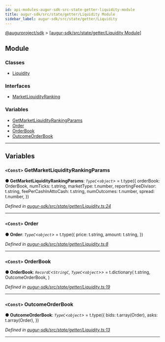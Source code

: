 ```yaml
---
id: api-modules-augur-sdk-src-state-getter-liquidity-module
title: augur-sdk/src/state/getter/Liquidity Module
sidebar_label: augur-sdk/src/state/getter/Liquidity
---
```


[@augurproject/sdk](api-readme.md) > [[augur-sdk/src/state/getter/Liquidity Module]](api-modules-augur-sdk-src-state-getter-liquidity-module.md)

## Module

### Classes

* [Liquidity](api-classes-augur-sdk-src-state-getter-liquidity-liquidity.md)

### Interfaces

* [MarketLiquidityRanking](api-interfaces-augur-sdk-src-state-getter-liquidity-marketliquidityranking.md)

### Variables

* [GetMarketLiquidityRankingParams](api-modules-augur-sdk-src-state-getter-liquidity-module.md#getmarketliquidityrankingparams)
* [Order](api-modules-augur-sdk-src-state-getter-liquidity-module.md#order)
* [OrderBook](api-modules-augur-sdk-src-state-getter-liquidity-module.md#orderbook)
* [OutcomeOrderBook](api-modules-augur-sdk-src-state-getter-liquidity-module.md#outcomeorderbook)

---

## Variables

<a id="getmarketliquidityrankingparams"></a>

### `<Const>` GetMarketLiquidityRankingParams

**● GetMarketLiquidityRankingParams**: *`TypeC`<`object`>* =  t.type({
    orderBook: OrderBook,
    numTicks: t.string,
    marketType: t.number,
    reportingFeeDivisor: t.string,
    feePerCashInAttoCash: t.string,
    numOutcomes: t.number,
    spread: t.number,
})

*Defined in [augur-sdk/src/state/getter/Liquidity.ts:24](https://github.com/AugurProject/augur/blob/1e1466f1d3/packages/augur-sdk/src/state/getter/Liquidity.ts#L24)*

___
<a id="order"></a>

### `<Const>` Order

**● Order**: *`TypeC`<`object`>* =  t.type({
    price: t.string,
    amount: t.string,
})

*Defined in [augur-sdk/src/state/getter/Liquidity.ts:8](https://github.com/AugurProject/augur/blob/1e1466f1d3/packages/augur-sdk/src/state/getter/Liquidity.ts#L8)*

___
<a id="orderbook"></a>

### `<Const>` OrderBook

**● OrderBook**: *`RecordC`<`StringC`, `TypeC`<`object`>>* =  t.dictionary(
    t.string,
    OutcomeOrderBook,
)

*Defined in [augur-sdk/src/state/getter/Liquidity.ts:19](https://github.com/AugurProject/augur/blob/1e1466f1d3/packages/augur-sdk/src/state/getter/Liquidity.ts#L19)*

___
<a id="outcomeorderbook"></a>

### `<Const>` OutcomeOrderBook

**● OutcomeOrderBook**: *`TypeC`<`object`>* =  t.type({
    bids: t.array(Order),
    asks: t.array(Order),
})

*Defined in [augur-sdk/src/state/getter/Liquidity.ts:13](https://github.com/AugurProject/augur/blob/1e1466f1d3/packages/augur-sdk/src/state/getter/Liquidity.ts#L13)*

___

